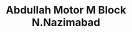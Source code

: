 ---
title: "Abdullah Motor M Block N.Nazimabad"
url: /karachi/abdullah-motor-m-block-n-nazimabad/
shop: car repair
---